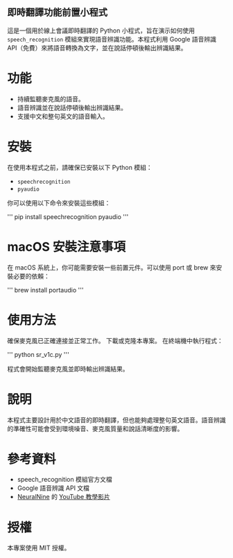 ## 即時翻譯功能前置小程式

這是一個用於線上會議即時翻譯的 Python 小程式，旨在演示如何使用 `speech_recognition` 模組來實現語音辨識功能。本程式利用 Google 語音辨識 API（免費）來將語音轉換為文字，並在說話停頓後輸出辨識結果。

# 功能

- 持續監聽麥克風的語音。
- 語音辨識並在說話停頓後輸出辨識結果。
- 支援中文和整句英文的語音輸入。

# 安裝

在使用本程式之前，請確保已安裝以下 Python 模組：

- `speechrecognition`
- `pyaudio`

你可以使用以下命令來安裝這些模組：

'''
pip install speechrecognition pyaudio
'''

# macOS 安裝注意事項

在 macOS 系統上，你可能需要安裝一些前置元件。可以使用 port 或 brew 來安裝必要的依賴：

'''
brew install portaudio
'''

# 使用方法

確保麥克風已正確連接並正常工作。
下載或克隆本專案。
在終端機中執行程式：

'''
python sr_v1c.py
'''

程式會開始監聽麥克風並即時輸出辨識結果。

# 說明
本程式主要設計用於中文語音的即時翻譯，但也能夠處理整句英文語音。語音辨識的準確性可能會受到環境噪音、麥克風質量和說話清晰度的影響。

# 參考資料
- speech_recognition 模組官方文檔
- Google 語音辨識 API 文檔
- [NeuralNine](https://github.com/NeuralNine) 的 [YouTube 教學影片](https://youtu.be/9GJ6XeB-vMg?si=Nrn_i7ViNVzqMqRI)

# 授權
本專案使用 MIT 授權。

